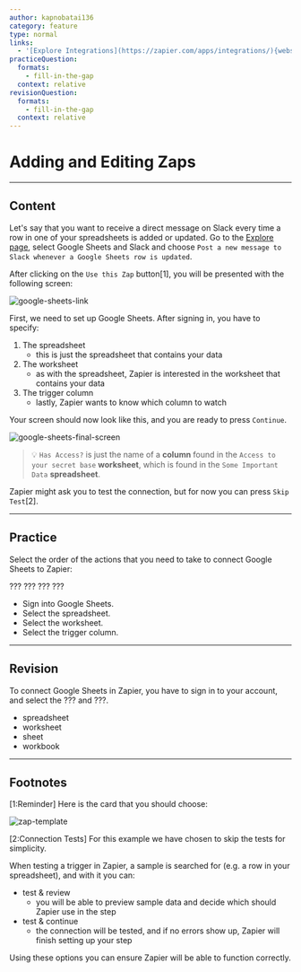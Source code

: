 ```yaml
---
author: kapnobatai136
category: feature
type: normal
links:
  - '[Explore Integrations](https://zapier.com/apps/integrations/){website}'
practiceQuestion:
  formats:
    - fill-in-the-gap
  context: relative
revisionQuestion:
  formats:
    - fill-in-the-gap
  context: relative
---
```


# Adding and Editing Zaps


---

## Content

Let's say that you want to receive a direct message on Slack every time a row in one of your spreadsheets is added or updated. Go to the [Explore page](https://zapier.com/apps/integrations/), select Google Sheets and Slack and choose `Post a new message to Slack whenever a Google Sheets row is updated`.

After clicking on the `Use this Zap` button[1], you will be presented with the following screen:

![google-sheets-link](https://img.enkipro.com/52b49f072104e1b18500232348d02d18.png)

First, we need to set up Google Sheets. After signing in, you have to specify:

1. The spreadsheet
   - this is just the spreadsheet that contains your data
2. The worksheet
   - as with the spreadsheet, Zapier is interested in the worksheet that contains your data
3. The trigger column
   - lastly, Zapier wants to know which column to watch

Your screen should now look like this, and you are ready to press `Continue`.

![google-sheets-final-screen](https://img.enkipro.com/a7b9300b3f61a6227d6ea0331e474009.png)

> 💡 `Has Access?` is just the name of a **column** found in the `Access to your secret base` **worksheet**, which is found in the `Some Important Data` **spreadsheet**.

Zapier might ask you to test the connection, but for now you can press `Skip Test`[2].


---

## Practice

Select the order of the actions that you need to take to connect Google Sheets to Zapier:

??? 
??? 
??? 
??? 

- Sign into Google Sheets.
- Select the spreadsheet.
- Select the worksheet.
- Select the trigger column.


---

## Revision

To connect Google Sheets in Zapier, you have to sign in to your account, and select the ??? and ???.

- spreadsheet
- worksheet
- sheet
- workbook


---

## Footnotes

[1:Reminder]
Here is the card that you should choose:

![zap-template](https://img.enkipro.com/94e172b334be0795157a5caca03b61a0.png)

[2:Connection Tests]
For this example we have chosen to skip the tests for simplicity. 

When testing a trigger in Zapier, a sample is searched for (e.g. a row in your spreadsheet), and with it you can:

- test & review
  - you will be able to preview sample data and decide which should Zapier use in the step
- test & continue
  - the connection will be tested, and if no errors show up, Zapier will finish setting up your step

Using these options you can ensure Zapier will be able to function correctly.
